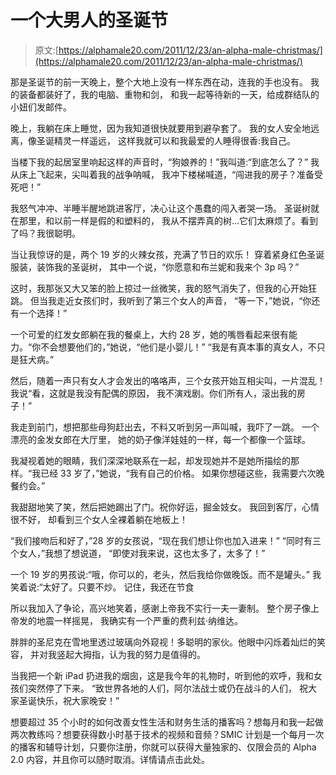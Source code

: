 # 一个大男人的圣诞节

> 原文:[https://alphamale20.com/2011/12/23/an-alpha-male-christmas/](https://alphamale20.com/2011/12/23/an-alpha-male-christmas/)

那是圣诞节的前一天晚上，整个大地上没有一样东西在动，连我的手也没有。
我的装备都装好了，我的电脑、重物和剑，
和我一起等待新的一天，给成群结队的小妞们发邮件。

晚上，我躺在床上睡觉，因为我知道很快就要用到避孕套了。
我的女人安全地远离，像圣诞精灵一样遥远，
这样我就可以和我最爱的人睡得很香:我自己。

当楼下我的起居室里响起这样的声音时，“狗娘养的！”我叫道:“到底怎么了？”
我从床上飞起来，尖叫着我的战争呐喊，
我冲下楼梯喊道，“闯进我的房子？准备受死吧！”

我怒气冲冲、半睡半醒地跳进客厅，决心让这个愚蠢的闯入者哭一场。
圣诞树就在那里，和以前一样是假的和塑料的，
我从不摆弄真的树...它们太麻烦了。看到了吗？我很聪明。

当让我惊讶的是，两个 19 岁的火辣女孩，充满了节日的欢乐！
穿着紧身红色圣诞服装，装饰我的圣诞树，
其中一个说，“你愿意和布兰妮和我来个 3p 吗？”

这时，我那张又大又笨的脸上掠过一丝微笑，我的怒气消失了，但我的心开始狂跳。
但当我走近女孩们时，我听到了第三个女人的声音，
“等一下，”她说，“你还有一个选择！”

一个可爱的红发女郎躺在我的餐桌上，大约 28 岁，她的嘴唇看起来很有能力。“你不会想要他们的，”她说，“他们是小婴儿！”
“我是有真本事的真女人，不只是狂犬病。”

然后，随着一声只有女人才会发出的咯咯声，三个女孩开始互相尖叫，一片混乱！
我说“看，这就是我没有配偶的原因，
我不演戏剧。你们所有人，滚出我的房子！”

我走到前门，想把那些母狗赶出去，不料又听到另一声叫喊，我吓了一跳。
一个漂亮的金发女郎在大厅里，
她的奶子像洋娃娃的一样，每一个都像一个篮球。

我凝视着她的眼睛，我们深深地联系在一起，却发现她并不是她所描绘的那样。“我已经 33 岁了，”她说，“我有自己的价格。
如果你想碰这些，我需要六次晚餐约会。”

我甜甜地笑了笑，然后把她踢出了门。祝你好运，掘金妓女。
我回到客厅，心情很不好，
却看到三个女人全裸着躺在地板上！

“我们接吻后和好了，”28 岁的女孩说，“现在我们想让你也加入进来！”
“同时有三个女人，”我想了想说道，
“即使对我来说，这也太多了，太多了！”

一个 19 岁的男孩说:“哦，你可以的，老头，然后我给你做晚饭。而不是罐头。”
我笑着说:“太好了。只要不炒。
记住，我还在节食

所以我加入了争论，高兴地笑着，感谢上帝我不实行一夫一妻制。
整个房子像上帝发的地震一样摇晃，
我确实有一个严重的费利兹·纳维达。

胖胖的圣尼克在雪地里透过玻璃向外窥视！多聪明的家伙。他眼中闪烁着灿烂的笑容，
并对我竖起大拇指，认为我的努力是值得的。

当我把一个新 iPad 扔进我的烟囱，这是我今年的礼物时，听到他的欢呼，我和女孩们突然停了下来。
“致世界各地的人们，阿尔法战士或仍在战斗的人们，
祝大家圣诞快乐，祝大家晚安！”

想要超过 35 个小时的如何改善女性生活和财务生活的播客吗？想每月和我一起做两次教练吗？想要获得数小时基于技术的视频和音频？SMIC 计划是一个每月一次的播客和辅导计划，只要你注册，你就可以获得大量独家的、仅限会员的 Alpha 2.0 内容，并且你可以随时取消。详情请点击此处。